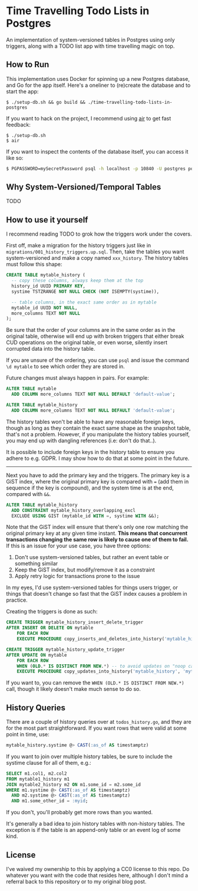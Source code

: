 # Time Travelling Todo Lists in Postgres

An implementation of system-versioned tables in Postgres using only triggers,
along with a TODO list app with time travelling magic on top.

## How to Run

This implementation uses Docker for spinning up a new Postgres database, and Go
for the app itself. Here's a oneliner to (re)create the database and to start
the app:


```shell
$ ./setup-db.sh && go build && ./time-travelling-todo-lists-in-postgres
```

If you want to hack on the project, I recommend using
[air](https://github.com/cosmtrek/air) to get fast feedback:

```shell
$ ./setup-db.sh
$ air
```

If you want to inspect the contents of the database itself, you can access it
like so:

```sh
$ PGPASSWORD=mySecretPassword psql -h localhost -p 10840 -U postgres postgres
```

## Why System-Versioned/Temporal Tables

TODO

## How to use it yourself

I recommend reading TODO to grok how the triggers work under the covers.

First off, make a migration for the history triggers just like in
`migrations/001_history_triggers.up.sql`. Then, take the tables you want
system-versioned and make a copy named `xxx_history`. The history tables must
follow this shape:

```sql
CREATE TABLE mytable_history (
  -- copy these columns, always keep them at the top
  history_id UUID PRIMARY KEY,
  systime TSTZRANGE NOT NULL CHECK (NOT ISEMPTY(systime)),

  -- table columns, in the exact same order as in mytable
  mytable_id UUID NOT NULL,
  more_columns TEXT NOT NULL
);
```

Be sure that the order of your columns are in the same order as in the original
table, otherwise will end up with broken triggers that either break CUD
operations on the original table, or even worse, silently insert corrupted data
into the history table.

If you are unsure of the ordering, you can use `psql` and issue the command `\d
mytable` to see which order they are stored in.

Future changes must always happen in pairs. For example:

```sql
ALTER TABLE mytable
  ADD COLUMN more_columns TEXT NOT NULL DEFAULT 'default-value';

ALTER TABLE mytable_history
  ADD COLUMN more_columns TEXT NOT NULL DEFAULT 'default-value';
```

The history tables won't be able to have any reasonable foreign keys, though as
long as they contain the exact same shape as the snapshot table, that's not a
problem. However, if you manipulate the history tables yourself, you may end up
with dangling references (i.e: don't do that..).

It is possible to include foreign keys in the history table to ensure you adhere
to e.g. GDPR. I may show how to do that at some point in the future.

---

Next you have to add the primary key and the triggers. The primary key is a GiST
index, where the original primary key is compared with `=` (add them in sequence
if the key is compound), and the system time is at the end, compared with `&&`.

```sql
ALTER TABLE mytable_history
  ADD CONSTRAINT mytable_history_overlapping_excl
  EXCLUDE USING GIST (mytable_id WITH =, systime WITH &&);
```

Note that the GiST index will ensure that there's only one row matching the
original primary key at any given time instant. **This means that concurrent
transactions changing the same row is likely to cause one of them to fail.** If
this is an issue for your use case, you have three options:

1. Don't use system-versioned tables, but rather an event table or something
   similar
2. Keep the GiST index, but modify/remove it as a constraint
3. Apply retry logic for transactions prone to the issue

In my eyes, I'd use system-versioned tables for things users trigger, or things
that doesn't change so fast that the GiST index causes a problem in practice.


Creating the triggers is done as such:

```sql
CREATE TRIGGER mytable_history_insert_delete_trigger
AFTER INSERT OR DELETE ON mytable
    FOR EACH ROW
    EXECUTE PROCEDURE copy_inserts_and_deletes_into_history('mytable_history', 'mytable_id');

CREATE TRIGGER mytable_history_update_trigger
AFTER UPDATE ON mytable
    FOR EACH ROW
    WHEN (OLD.* IS DISTINCT FROM NEW.*) -- to avoid updates on "noop calls"
    EXECUTE PROCEDURE copy_updates_into_history('mytable_history', 'mytable_id');
```

If you want to, you can remove the `WHEN (OLD.* IS DISTINCT FROM NEW.*)` call,
though it likely doesn't make much sense to do so.


## History Queries

There are a couple of history queries over at `todos_history.go`, and they are
for the most part straightforward. If you want rows that were valid at some
point in time, use:

```sql
mytable_history.systime @> CAST(:as_of AS timestamptz)
```

If you want to join over multiple history tables, be sure to include the systime
clause for all of them, e.g.:

```sql
SELECT m1.col1, m2.col2
FROM mytable1_history m1
JOIN mytable2_history m2 ON m1.some_id = m2.some_id
WHERE m1.systime @> CAST(:as_of AS timestamptz)
  AND m2.systime @> CAST(:as_of AS timestamptz)
  AND m1.some_other_id = :myid;
```

If you don't, you'll probably get more rows than you wanted.

It's generally a bad idea to join history tables with non-history tables. The
exception is if the table is an append-only table or an event log of some kind.

## License

I've waived my ownership to this by applying a CC0 license to this repo. Do
whatever you want with the code that resides here, although I don't mind a
referral back to this repository or to my original blog post.
